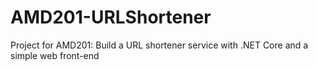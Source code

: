 # AMD201-URLShortener
Project for AMD201: Build a URL shortener service with .NET Core and a simple web front-end
